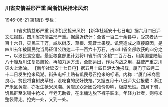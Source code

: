 ### 川省灾情益形严重  闽浙饥民抢米风炽

1946-06-21
第1版()
专栏：

　　川省灾情益形严重
    闽浙饥民抢米风炽
    【新华社延安十七日电】据六月四日沪文汇报载，四川省灾情益形严重。据最近统计：全省一百三十余县中，受灾者达一百十六县，灾民三千万，咸以树皮、草根、观音土果腹。饥荒造成之直接原因，是四川去年被国民党当局征借公粮达二千一百六十万石，占四川省全部收获的四分之一，以致民食空虚。最近粮食部更计划将川省所谓“余粮”二百万石，用美国登陆艇八十艘及川江复员航轮，再加力运方法，全部运出，作为内战之用，益使严重之川灾火上添油。
    【新华社延安十七日电】据五月十四日沪大晚报载，厦门于四月二十二日发生抢米风潮。街头电杆上贴有饥民号召抢米的标语，内称：“厦门米商黑良心，贫民将食树皮草根，没吃食的民好快抢。”又据五月十八日沪大公报载：浙江产米区黄岩，亦发生抢米风潮。黄岩民众近因受物价影响，极度恐慌。四月下旬，饥民群至米铺中抢米，年老无助者，在米桶边脱下裤子装米，年轻力壮者，则将米整袋背走。抢完一处，又到一处。
